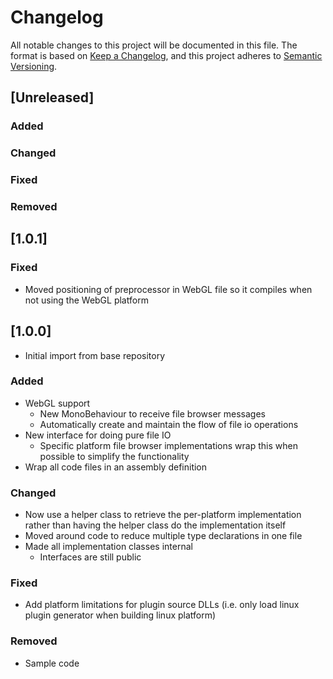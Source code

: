 # Changelog

All notable changes to this project will be documented in this file. ​ The format is based
on [Keep a Changelog](https://keepachangelog.com/en/1.0.0/), and this project adheres
to [Semantic Versioning](https://semver.org/spec/v2.0.0.html). ​ ​

## [Unreleased]

### Added

### Changed

### Fixed

### Removed

## [1.0.1]

### Fixed

- Moved positioning of preprocessor in WebGL file so it compiles when not using the WebGL platform

## [1.0.0]

- Initial import from base repository

### Added

- WebGL support
  - New MonoBehaviour to receive file browser messages
  - Automatically create and maintain the flow of file io operations
- New interface for doing pure file IO
  - Specific platform file browser implementations wrap this when possible to simplify the functionality
- Wrap all code files in an assembly definition

### Changed

- Now use a helper class to retrieve the per-platform implementation rather than having the helper class do the implementation itself
- Moved around code to reduce multiple type declarations in one file
- Made all implementation classes internal
  - Interfaces are still public

### Fixed

- Add platform limitations for plugin source DLLs (i.e. only load linux plugin generator when building linux platform)

### Removed

- Sample code
